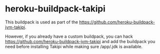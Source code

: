 heroku-buildpack-takipi
=======================

This buildpack is used as part of the https://github.com/heroku-buildpack-jvm-takipi.

However, if you already have a custom buildpack, you can hack https://github.com/heroku-buildpack-jvm-takipi and add
the buildpack you need before installing Takipi while making sure /app/.jdk is available.

